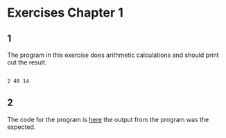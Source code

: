 # Exercises Chapter 1

## 1

The program in this exercise does arithmetic calculations and should print out the result.

```bash

2 48 14

```

## 2

The code for the program is [here](./exercise-01-02.cpp) the output from the program was the expected.
